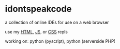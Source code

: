 # idontspeakcode
a collection of online IDEs for use on a web browser

use my [HTML](idsc.oddcell.ca/html), [JS](idsc.oddcell.ca/js), or [CSS](idsc.oddcell.ca/css) repls

working on: python (pyscript), python (serverside PHP)
